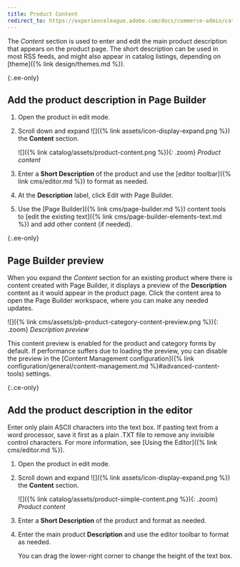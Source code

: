 ```yaml
---
title: Product Content
redirect_to: https://experienceleague.adobe.com/docs/commerce-admin/catalog/products/settings/product-content.html
---
```


The _Content_ section is used to enter and edit the main product description that appears on the product page. The short description can be used in most RSS feeds, and might also appear in catalog listings, depending on [theme]({% link design/themes.md %}).

{:.ee-only}
## Add the product description in Page Builder

1. Open the product in edit mode.

1. Scroll down and expand ![]({% link assets/icon-display-expand.png %}) the **Content** section.

   ![]({% link catalog/assets/product-content.png %}){: .zoom}
   _Product content_

1. Enter a **Short Description** of the product and use the [editor toolbar]({% link cms/editor.md %}) to format as needed.

1. At the **Description** label, click <span class="btn">Edit with Page Builder</span>.

1. Use the [Page Builder]({% link cms/page-builder.md %}) content tools to [edit the existing text]({% link cms/page-builder-elements-text.md %}) and add other content (if needed).

{:.ee-only}
## Page Builder preview

When you expand the _Content_ section for an existing product where there is content created with Page Builder, it displays a preview of the **Description** content as it would appear in the product page. Click the content area to open the Page Builder workspace, where you can make any needed updates.

![]({% link cms/assets/pb-product-category-content-preview.png %}){: .zoom}
_Description preview_

This content preview is enabled for the product and category forms by default. If performance suffers due to loading the preview, you can disable the preview in the [Content Management configuration]({% link configuration/general/content-management.md %}#advanced-content-tools) settings.

{:.ce-only}
## Add the product description in the editor

Enter only plain ASCII characters into the text box. If pasting text from a word processor, save it first as a plain .TXT file to remove any invisible control characters. For more information, see [Using the Editor]({% link cms/editor.md %}).

1. Open the product in edit mode.

1. Scroll down and expand ![]({% link assets/icon-display-expand.png %}) the **Content** section.

   ![]({% link catalog/assets/product-simple-content.png %}){: .zoom}
   _Product content_

1. Enter a **Short Description** of the product and format as needed.

1. Enter the main product **Description** and use the editor toolbar to format as needed.

   You can drag the lower-right corner to change the height of the text box.
